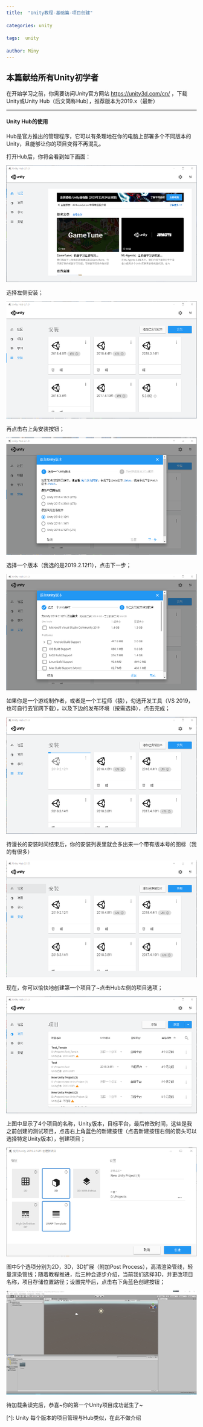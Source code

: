 ```yaml
---
title:  "Unity教程-基础篇-项目创建"

categories: unity

tags:  unity 

author: Miny
---
```


## 本篇献给所有Unity初学者

在开始学习之前，你需要访问Unity官方网站  https://unity3d.com/cn/ ，下载Unity或Unity Hub（后文简称Hub），推荐版本为2019.x（最新）

------













#### Unity Hub的使用

Hub是官方推出的管理程序，它可以有条理地在你的电脑上部署多个不同版本的Unity，且能够让你的项目变得不再混乱。

打开Hub后，你将会看到如下画面：

![](https://raw.githubusercontent.com/Miny-W/Miny-W.github.io/master/_posts/2019-11-18-Unity-BasicLearning-1.assets/1.png)

选择左侧安装；

![](https://raw.githubusercontent.com/Miny-W/Miny-W.github.io/master/_posts/2019-11-18-Unity-BasicLearning-1.assets/2.png)

再点击右上角安装按钮；

![](https://raw.githubusercontent.com/Miny-W/Miny-W.github.io/master/_posts/2019-11-18-Unity-BasicLearning-1.assets/3.png)

选择一个版本（我选的是2019.2.12f1），点击下一步；

![](https://raw.githubusercontent.com/Miny-W/Miny-W.github.io/master/_posts/2019-11-18-Unity-BasicLearning-1.assets/4.png)

如果你是一个游戏制作者，或者是一个工程师（猿），勾选开发工具（VS 2019，也可自行去官网下载），以及下边的发布环境（按需选择），点击完成；

![](https://raw.githubusercontent.com/Miny-W/Miny-W.github.io/master/_posts/2019-11-18-Unity-BasicLearning-1.assets/5.png)

待漫长的安装时间结束后，你的安装列表里就会多出来一个带有版本号的图标（我的有很多）

![](https://raw.githubusercontent.com/Miny-W/Miny-W.github.io/master/_posts/2019-11-18-Unity-BasicLearning-1.assets/6.png)

现在，你可以愉快地创建第一个项目了~点击Hub左侧的项目选项；

![](https://raw.githubusercontent.com/Miny-W/Miny-W.github.io/master/_posts/2019-11-18-Unity-BasicLearning-1.assets/7.png)

上图中显示了4个项目的名称，Unity版本，目标平台，最后修改时间，这些是我之前创建的测试项目，点击右上角蓝色的新建按钮（点击新建按钮右侧的箭头可以选择特定Unity版本），创建项目；

![](https://raw.githubusercontent.com/Miny-W/Miny-W.github.io/master/_posts/2019-11-18-Unity-BasicLearning-1.assets/8.png)

图中5个选项分别为2D，3D，3D扩展（附加Post Process），高清渲染管线，轻量渲染管线；随着教程推进，后三种会逐步介绍，当前我们选择3D，并更改项目名称，项目存储位置路径；设置完毕后，点击右下角蓝色创建按钮；

![](https://raw.githubusercontent.com/Miny-W/Miny-W.github.io/master/_posts/2019-11-18-Unity-BasicLearning-1.assets/9.png)

待加载条读完后，恭喜~你的第一个Unity项目成功诞生了~

[^]: Unity 每个版本的项目管理与Hub类似，在此不做介绍

